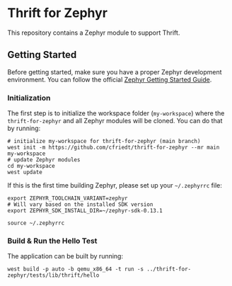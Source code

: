 # Thrift for Zephyr

This repository contains a Zephyr module to support Thrift.

## Getting Started

Before getting started, make sure you have a proper Zephyr development
environment. You can follow the official
[Zephyr Getting Started Guide](https://docs.zephyrproject.org/latest/getting_started/index.html).

### Initialization

The first step is to initialize the workspace folder (``my-workspace``) where
the ``thrift-for-zephyr`` and all Zephyr modules will be cloned. You can do
that by running:

```shell
# initialize my-workspace for thrift-for-zephyr (main branch)
west init -m https://github.com/cfriedt/thrift-for-zephyr --mr main my-workspace
# update Zephyr modules
cd my-workspace
west update
```

If this is the first time building Zephyr, please set up your `~/.zephyrrc` file:

```shell
export ZEPHYR_TOOLCHAIN_VARIANT=zephyr
# Will vary based on the installed SDK version
export ZEPHYR_SDK_INSTALL_DIR=~/zephyr-sdk-0.13.1
```

```
source ~/.zephyrrc
```

### Build & Run the Hello Test

The application can be built by running:

```shell
west build -p auto -b qemu_x86_64 -t run -s ../thrift-for-zephyr/tests/lib/thrift/hello
```
